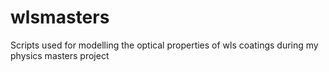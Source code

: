 # wlsmasters
Scripts used for modelling the optical properties of wls coatings during my physics masters project
